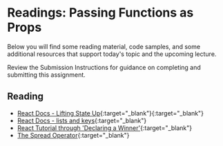 # Readings: Passing Functions as Props

Below you will find some reading material, code samples, and some additional resources that support today's topic and the upcoming lecture.

Review the Submission Instructions for guidance on completing and submitting this assignment.

## Reading

- [React Docs - Lifting State Up](https://reactjs.org/docs/lifting-state-up.html){:target="_blank"}{:target="_blank"}
- [React Docs - lists and keys](https://reactjs.org/docs/lists-and-keys.html){:target="_blank"}
- [React Tutorial through 'Declaring a Winner'](https://reactjs.org/tutorial/tutorial.html){:target="_blank"}
- [The Spread Operator](https://medium.com/coding-at-dawn/how-to-use-the-spread-operator-in-javascript-b9e4a8b06fab){:target="_blank"}

<!-- ## Additional Resources

PLACEHOLDER

### Videos

PLACEHOLDER -->

<!-- ### Bookmark/Skim

PLACEHOLDER -->
